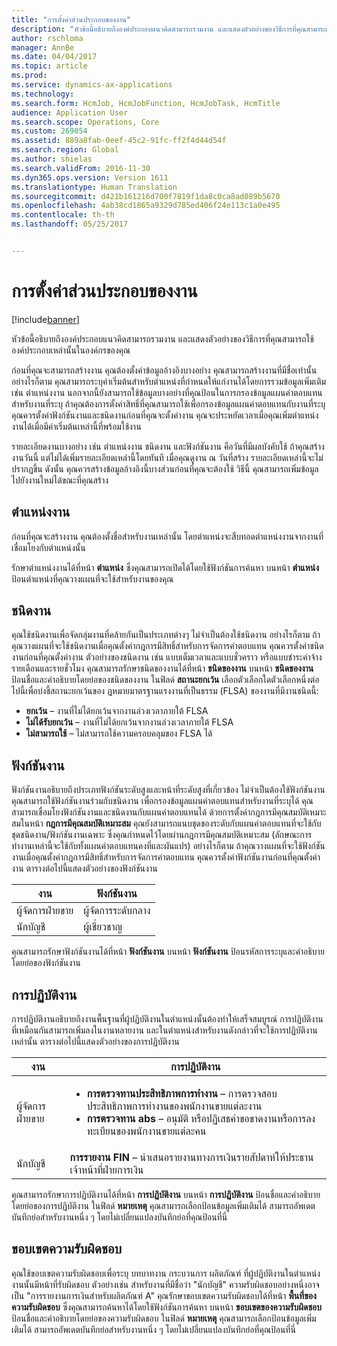 ```yaml
---
title: "การตั้งค่าส่วนประกอบของงาน"
description: "หัวข้อนี้อธิบายถึงองค์ประกอบแนวคิดสามารถรวมงาน และแสดงตัวอย่างของวิธีการที่คุณสามารถใช้องค์ประกอบเหล่านั้นในองค์กรของคุณ"
author: rschloma
manager: AnnBe
ms.date: 04/04/2017
ms.topic: article
ms.prod: 
ms.service: dynamics-ax-applications
ms.technology: 
ms.search.form: HcmJob, HcmJobFunction, HcmJobTask, HcmTitle
audience: Application User
ms.search.scope: Operations, Core
ms.custom: 269054
ms.assetid: 889a8fab-0eef-45c2-91fc-ff2f4d44d54f
ms.search.region: Global
ms.author: shielas
ms.search.validFrom: 2016-11-30
ms.dyn365.ops.version: Version 1611
ms.translationtype: Human Translation
ms.sourcegitcommit: d421b161216d700f7819f1da8c0ca8ad089b5670
ms.openlocfilehash: 4ab38cd1865a9329d785ed406f24e113c1a0e495
ms.contentlocale: th-th
ms.lasthandoff: 05/25/2017


---
```


# <a name="setting-up-the-components-of-a-job"></a>การตั้งค่าส่วนประกอบของงาน

[!include[banner](includes/banner.md)]


หัวข้อนี้อธิบายถึงองค์ประกอบแนวคิดสามารถรวมงาน และแสดงตัวอย่างของวิธีการที่คุณสามารถใช้องค์ประกอบเหล่านั้นในองค์กรของคุณ 

ก่อนที่คุณจะสามารถสร้างงาน คุณต้องตั้งค่าข้อมูลอ้างอิงบางอย่าง คุณสามารถสร้างงานที่มีชื่อเท่านั้น อย่างไรก็ตาม คุณสามารถระบุค่าเริ่มต้นสำหรับตำแหน่งที่กำหนดให้แก่งานได้โดยการรวมข้อมูลเพิ่มเติม เช่น ตำแหน่งงาน นอกจากนี้ยังสามารถใช้ข้อมูลบางอย่างที่คุณป้อนในการกรองข้อมูลแผนค่าตอบแทนสำหรับงานที่ระบุ ถ้าคุณต้องการตั้งค่าสิทธิ์ที่คุณสามารถใช้เพื่อกรองข้อมูลแผนค่าตอบแทนกับงานที่ระบุ คุณควรตั้งค่าฟังก์ชันงานและชนิดงานก่อนที่คุณจะตั้งค่างาน คุณจะประหยัดเวลาเมื่อคุณเพิ่มตำแหน่งงานได้เมื่อมีค่าเริ่มต้นเหล่านี้ที่พร้อมใช้งาน 

รายละเอียดงานบางอย่าง เช่น ตำแหน่งงาน ชนิดงาน และฟังก์ชันงาน คือวันที่มีผลบังคับใช้ ถ้าคุณสร้างงานวันนี้ แต่ไม่ได้เพิ่มรายละเอียดเหล่านี้โดยทันที เมื่อคุณดูงาน ณ วันที่สร้าง รายละเอียดเหล่านี้จะไม่ปรากฏขึ้น ดังนั้น คุณควรสร้างข้อมูลอ้างอิงนี้บางส่วนก่อนที่คุณจะต้องใช้ วิธีนี้ คุณสามารถเพิ่มข้อมูลไปยังงานใหม่ได้ขณะที่คุณสร้าง

## <a name="job-titles"></a>ตำแหน่งงาน
ก่อนที่คุณจะสร้างงาน คุณต้องตั้งชื่อสำหรับงานเหล่านั้น  โดยตำแหน่งจะสืบทอดตำแหน่งงานจากงานที่เชื่อมโยงกับตำแหน่งนั้น 

รักษาตำแหน่งงานได้ที่หน้า **ตำแหน่ง** ซึ่งคุณสามารถเปิดได้โดยใช้ฟังก์ชันการค้นหา บนหน้า **ตำแหน่ง** ป้อนตำแหน่งที่คุณวางแผนที่จะใช้สำหรับงานของคุณ

## <a name="job-types"></a>ชนิดงาน
คุณใช้ชนิดงานเพื่อจัดกลุ่มงานที่คล้ายกันเป็นประเภทต่างๆ ไม่จำเป็นต้องใช้ชนิดงาน  อย่างไรก็ตาม ถ้าคุณวางแผนที่จะใช้ชนิดงานเมื่อคุณตั้งค่ากฎการมีสิทธิ์สำหรับการจัดการค่าตอบแทน คุณควรตั้งค่าชนิดงานก่อนที่คุณตั้งค่างาน  ตัวอย่างของชนิดงาน เช่น แบบเต็มเวลาและแบบชั่วคราว หรือแบบชำระค่าจ้างรายเดือนและรายชั่วโมง คุณสามารถรักษาชนิดของงานได้ที่หน้า **ชนิดของงาน** บนหน้า **ชนิดของงาน** ป้อนชื่อและคำอธิบายโดยย่อของชนิดของงาน ในฟิลด์ **สถานะยกเว้น** เลือกตัวเลือกใดตัวเลือกหนึ่งต่อไปนี้เพื่อบ่งชี้สถานะยกเว้นของ ฎหมายมาตรฐานแรงงานที่เป็นธรรม (FLSA) ของงานที่มีงานชนิดนี้:

-   **ยกเว้น** – งานที่ไม่ได้ยกเว้นจากงานล่วงเวลาภายใต้ FLSA
-   **ไม่ได้รับยกเว้น** – งานที่ไม่ได้ยกเว้นจากงานล่วงเวลาภายใต้ FLSA
-   **ไม่สามารถใช้** – ไม่สามารถใช้ความครอบคลุมของ FLSA ได้

## <a name="job-functions"></a>ฟังก์ชันงาน
ฟังก์ชันงานอธิบายถึงประเภทฟังก์ชันระดับสูงและหน้าที่ระดับสูงที่เกี่ยวข้อง ไม่จำเป็นต้องใช้ฟังก์ชันงาน คุณสามารถใช้ฟังก์ชันงานร่วมกับชนิดงาน เพื่อกรองข้อมูลแผนค่าตอบแทนสำหรับงานที่ระบุได้ คุณสามารถเชื่อมโยงฟังก์ชันงานและชนิดงานกับแผนค่าตอบแทนได้ ด้วยการตั้งค่ากฎการมีคุณสมบัติเหมาะสมในหน้า **กฎการมีคุณสมบัติเหมาะสม** คุณยังสามารถแนบชุดของระดับกับแผนค่าตอบแทนที่จะใช้กับชุดชนิดงาน/ฟังก์ชันงานเฉพาะ ซึ่งคุณกำหนดไว้โดยผ่านกฎการมีคุณสมบัติเหมาะสม (ลักษณะการทำงานเหล่านี้จะใช้กับทั้งแผนค่าตอบแทนคงที่และผันแปร) อย่างไรก็ตาม ถ้าคุณวางแผนที่จะใช้ฟังก์ชันงานเมื่อคุณตั้งค่ากฎการมีสิทธิ์สำหรับการจัดการค่าตอบแทน คุณควรตั้งค่าฟังก์ชันงานก่อนที่คุณตั้งค่างาน ตารางต่อไปนี้แสดงตัวอย่างของฟังก์ชันงาน

| งาน           | ฟังก์ชันงาน         |
|---------------|----------------------|
| ผู้จัดการฝ่ายขาย | ผู้จัดการระดับกลาง    |
| นักบัญชี    | ผู้เชี่ยวชาญ        |

คุณสามารถรักษาฟังก์ชันงานได้ที่หน้า **ฟังก์ชันงาน** บนหน้า **ฟังก์ชันงาน** ป้อนรหัสการระบุและคำอธิบายโดยย่อของฟังก์ชันงาน

## <a name="job-tasks"></a>การปฏิบัติงาน
การปฏิบัติงานอธิบายถึงงานพื้นฐานที่ผู้ปฏิบัติงานในตำแหน่งนั้นต้องทำให้เสร็จสมบูรณ์ การปฏิบัติงานที่เหมือนกันสามารถเพิ่มลงในงานหลายงาน และในตำแหน่งสำหรับงานดังกล่าวที่จะใช้การปฏิบัติงานเหล่านั้น ตารางต่อไปนี้แสดงตัวอย่างของการปฏิบัติงาน

<table>
<thead>
<tr class="header">
<th>งาน</th>
<th>การปฏิบัติงาน</th>
</tr>
</thead>
<tbody>
<tr class="odd">
<td>ผู้จัดการฝ่ายขาย</td>
<td><ul>
<li><strong>การตรวจทานประสิทธิภาพการทำงาน</strong> – การตรวจสอบประสิทธิภาพการทำงานของพนักงานขายแต่ละงาน</li>
<li><strong>การตรวจทาน abs</strong> – อนุมัติ หรือปฏิเสธคำขอขาดงานหรือการลงทะเบียนของพนักงานขายแต่ละคน</li>
</ul></td>
</tr>
<tr class="even">
<td>นักบัญชี</td>
<td><strong>การรายงาน FIN</strong> – นำเสนอรายงานทางการเงินรายสัปดาห์ให้ประธานเจ้าหน้าที่ฝ่ายการเงิน</td>
</tr>
</tbody>
</table>

คุณสามารถรักษาการปฏิบัติงานได้ที่หน้า **การปฏิบัติงาน** บนหน้า **การปฏิบัติงาน** ป้อนชื่อและคำอธิบายโดยย่อของการปฏิบัติงาน ในฟิลด์ **หมายเหตุ** คุณสามารถเลือกป้อนข้อมูลเพิ่มเติมได้ สามารถอัพเดตบันทึกย่อสำหรับงานหนึ่ง ๆ โดยไม่เปลี่ยนแปลงบันทึกย่อที่คุณป้อนที่นี่

## <a name="areas-of-responsibility"></a>ขอบเขตความรับผิดชอบ
คุณใช้ขอบเขตความรับผิดชอบเพื่อระบุ บทบาทงาน กระบวนการ ผลิตภัณฑ์ ที่ผู้ปฏิบัติงานในตำแหน่งงานนั้นมีหน้าที่รับผิดชอบ ตัวอย่างเช่น สำหรับงานที่มีชื่อว่า "นักบัญชี" ความรับผิดชอบอย่างหนึ่งอาจเป็น "การรายงานการเงินสำหรับผลิตภัณฑ์ A" คุณรักษาขอบเขตความรับผิดชอบได้ที่หน้า **พื้นที่ของความรับผิดชอบ** ซึ่งคุณสามารถค้นหาได้โดยใช้ฟังก์ชันการค้นหา บนหน้า **ขอบเขตของความรับผิดชอบ** ป้อนชื่อและคำอธิบายโดยย่อของความรับผิดชอบ ในฟิลด์ **หมายเหตุ** คุณสามารถเลือกป้อนข้อมูลเพิ่มเติมได้ สามารถอัพเดตบันทึกย่อสำหรับงานหนึ่ง ๆ โดยไม่เปลี่ยนแปลงบันทึกย่อที่คุณป้อนที่นี่




